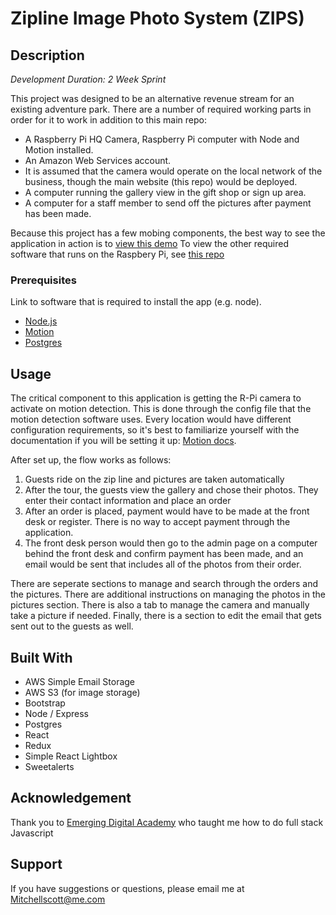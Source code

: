 # Zipline Image Photo System (ZIPS)

## Description

_Development Duration: 2 Week Sprint_

This project was designed to be an alternative revenue stream for an existing adventure park. There are a number of required working parts in order for it to work in addition to this main repo:

- A Raspberry Pi HQ Camera, Raspberry Pi computer with Node and Motion installed.
- An Amazon Web Services account.
- It is assumed that the camera would operate on the local network of the business, though the main website (this repo) would be deployed.
- A computer running the gallery view in the gift shop or sign up area.
- A computer for a staff member to send off the pictures after payment has been made.

Because this project has a few mobing components, the best way to see the application in action is to [view this demo](https://www.youtube.com/watch?v=Ei-ZUtdrTKw)
To view the other required software that runs on the Raspbery Pi, see [this repo](https://github.com/Mitchellscot/zips-pi-server)

### Prerequisites

Link to software that is required to install the app (e.g. node).

- [Node.js](https://nodejs.org/en/)
- [Motion](https://motion-project.github.io/)
- [Postgres](https://www.postgresql.org/download/)

## Usage
The critical component to this application is getting the R-Pi camera to activate on motion detection. This is done through the config file that the motion detection software uses. Every location would have different configuration requirements, so it's best to familiarize yourself with the documentation if you will be setting it up: [Motion docs](https://motion-project.github.io/motion_guide.html).

After set up, the flow works as follows:

1. Guests ride on the zip line and pictures are taken automatically
2. After the tour, the guests view the gallery and chose their photos. They enter their contact information and place an order
3. After an order is placed, payment would have to be made at the front desk or register. There is no way to accept payment through the application.
4. The front desk person would then go to the admin page on a computer behind the front desk and confirm payment has been made, and an email would be sent that includes all of the photos from their order.

There are seperate sections to manage and search through the orders and the pictures. There are additional instructions on managing the photos in the pictures section.
There is also a tab to manage the camera and manually take a picture if needed.
Finally, there is a section to edit the email that gets sent out to the guests as well.

## Built With

- AWS Simple Email Storage
- AWS S3 (for image storage)
- Bootstrap
- Node / Express
- Postgres
- React
- Redux
- Simple React Lightbox
- Sweetalerts

## Acknowledgement
Thank you to [Emerging Digital Academy](https://www.emergingacademy.org/) who taught me how to do full stack Javascript 

## Support
If you have suggestions or questions, please email me at Mitchellscott@me.com
